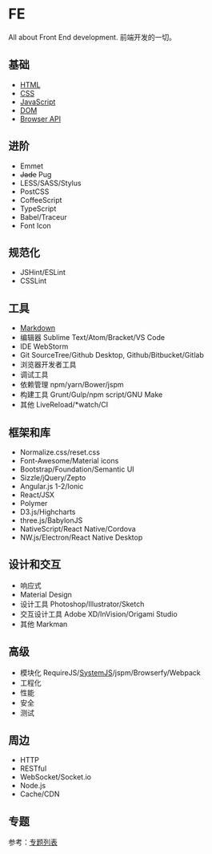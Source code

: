 FE
====

All about Front End development. 前端开发的一切。

基础
----

+ [HTML](./html/readme.md)
+ [CSS](./css/readme.md)
+ [JavaScript](./javascript/readme.md)
+ [DOM](./dom/readme.md)
+ [Browser API](./browser-api/readme.md)

进阶
----

+ Emmet
+ ~~Jade~~ Pug
+ LESS/SASS/Stylus
+ PostCSS
+ CoffeeScript
+ TypeScript
+ Babel/Traceur
+ Font Icon

规范化
----

+ JSHint/ESLint
+ CSSLint

工具
----

+ [Markdown](https://github.com/LearnShare/Learning-Markdown)
+ 编辑器 Sublime Text/Atom/Bracket/VS Code
+ IDE WebStorm
+ Git SourceTree/Github Desktop, Github/Bitbucket/Gitlab
+ 浏览器开发者工具
+ 调试工具
+ 依赖管理 npm/yarn/Bower/jspm
+ 构建工具 Grunt/Gulp/npm script/GNU Make
+ 其他 LiveReload/*watch/CI

框架和库
----

+ Normalize.css/reset.css
+ Font-Awesome/Material icons
+ Bootstrap/Foundation/Semantic UI
+ Sizzle/jQuery/Zepto
+ Angular.js 1-2/Ionic
+ React/JSX
+ Polymer
+ D3.js/Highcharts
+ three.js/BabylonJS
+ NativeScript/React Native/Cordova
+ NW.js/Electron/React Native Desktop

设计和交互
----

+ 响应式
+ Material Design
+ 设计工具 Photoshop/Illustrator/Sketch
+ 交互设计工具 Adobe XD/InVision/Origami Studio
+ 其他 Markman

高级
----

+ 模块化 RequireJS/[SystemJS](./modular/system.js.md)/jspm/Browserfy/Webpack
+ 工程化
+ 性能
+ 安全
+ 测试

周边
----

+ HTTP
+ RESTful
+ WebSocket/Socket.io
+ Node.js
+ Cache/CDN

专题
----

参考：[专题列表](./demo/readme.md)
